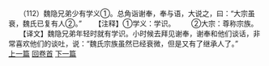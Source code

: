 　　（112）魏隐兄弟少有学义①。总角诣谢奉，奉与语，大说之，曰：“大宗虽衰，魏氏已复有人②。”
　　【注释】①学义：学识。
　　②大宗：尊称宗族。
　　【译文】魏隐兄弟年轻时就有学识。小时候去拜见谢奉，谢奉和他们谈话，非常喜欢他们的谈吐，说：“魏氏宗族虽然已经衰微，但是又有了继承人了。”
<br>[上一篇](08_111) [回卷首](08_000) [下一篇](08_113)
